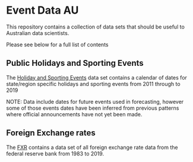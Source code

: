 # Event Data AU

This repository contains a collection of data sets that should be useful to Australian data scientists.

Please see below for a full list of contents

## Public Holidays and Sporting Events

The [Holiday and Sporting Events](Holidays_Sporting_Events/Events_AU.csv) data set contains a calendar 
of dates for state/region specific holidays and sporting events from 2011 through to 2019
 
NOTE: Data include dates for future events used in forecasting, however some of those events dates
have been inferred from previous patterns where official announcements have not yet been made.


## Foreign Exchange rates

The [FXR](FXR/README.md) contains a data set of all foreign exchange rate data from the federal reserve
bank from 1983 to 2019.



